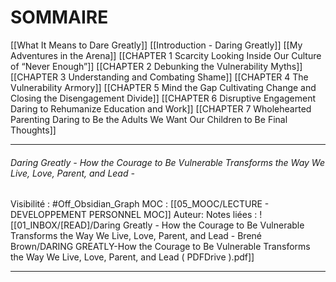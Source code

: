 
# SOMMAIRE

[[What It Means to Dare Greatly]]
[[Introduction - Daring Greatly]]
[[My Adventures in the Arena]]
[[CHAPTER 1 Scarcity Looking Inside Our Culture of “Never Enough”]]
[[CHAPTER 2 Debunking the Vulnerability Myths]]
[[CHAPTER 3 Understanding and Combating Shame]]
[[CHAPTER 4 The Vulnerability Armory]]
[[CHAPTER 5 Mind the Gap Cultivating Change and Closing the Disengagement Divide]]
[[CHAPTER 6 Disruptive Engagement Daring to Rehumanize Education and Work]]
[[CHAPTER 7 Wholehearted Parenting Daring to Be the Adults We Want Our Children to Be Final Thoughts]]

***
###### Daring Greatly - How the Courage to Be Vulnerable Transforms the Way We Live, Love, Parent, and Lead - 
Visibilité : #Off_Obsidian_Graph
MOC : [[05_MOOC/LECTURE - DEVELOPPEMENT PERSONNEL MOC]]
Auteur:
Notes liées : ![[01_INBOX/[READ]/Daring Greatly - How the Courage to Be Vulnerable Transforms the Way We Live, Love, Parent, and Lead - Brené Brown/DARING GREATLY-How the Courage to Be Vulnerable Transforms the Way We Live, Love, Parent, and Lead ( PDFDrive ).pdf]]
***